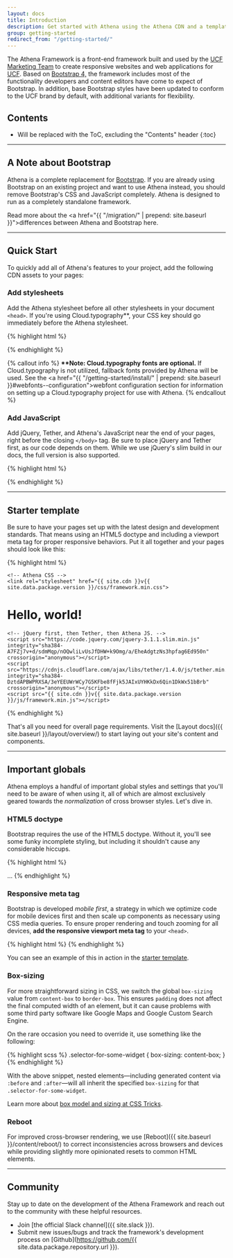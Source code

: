 ```yaml
---
layout: docs
title: Introduction
description: Get started with Athena using the Athena CDN and a template starter page.
group: getting-started
redirect_from: "/getting-started/"
---
```


The Athena Framework is a front-end framework built and used by the <a href="//www.ucf.edu/brand/">UCF Marketing Team</a> to create responsive websites and web applications for <a href="//www.ucf.edu">UCF</a>. Based on <a href="//v4-alpha.getboostrap.com">Bootstrap 4,</a> the framework includes most of the functionality developers and content editors have come to expect of Bootstrap. In addition, base Bootstrap styles have been updated to conform to the UCF brand by default, with additional variants for flexibility.

## Contents

* Will be replaced with the ToC, excluding the "Contents" header
{:toc}

___

## A Note about Bootstrap

Athena is a complete replacement for <a href="https://getbootstrap.com/">Bootstrap</a>.  If you are already using Bootstrap on an existing project and want to use Athena instead, you should remove Bootstrap's CSS and JavaScript completely.  Athena is designed to run as a completely standalone framework.

Read more about the <a href="{{ "/migration/" | prepend: site.baseurl }}">differences between Athena and Bootstrap here.</a>

___

## Quick Start

To quickly add all of Athena's features to your project, add the following CDN assets to your pages:

### Add stylesheets

Add the Athena stylesheet before all other stylesheets in your document `<head>`. If you're using Cloud.typography**, your CSS key should go immediately before the Athena stylesheet.

{% highlight html %}
<link rel="stylesheet" type="text/css" href="https://cloud.typography.com/xxxxxx/xxxxxx/css/fonts.css">
<link rel="stylesheet" href="{{ site.cdn }}v{{ site.data.package.version }}/css/framework.min.css">
{% endhighlight %}

{% callout info %}
<strong>**Note: Cloud.typography fonts are optional.</strong> If Cloud.typography is not utilized, fallback fonts provided by Athena will be used. See the <a href="{{ "/getting-started/install/" | prepend: site.baseurl }}#webfonts--configuration">webfont configuration</a> section for information on setting up a Cloud.typography project for use with Athena.
{% endcallout %}

### Add JavaScript

Add jQuery, Tether, and Athena's JavaScript near the end of your pages, right before the closing `</body>` tag. Be sure to place jQuery and Tether first, as our code depends on them. While we use jQuery's slim build in our docs, the full version is also supported.

{% highlight html %}
<script src="https://code.jquery.com/jquery-3.1.1.slim.min.js" integrity="sha384-A7FZj7v+d/sdmMqp/nOQwliLvUsJfDHW+k9Omg/a/EheAdgtzNs3hpfag6Ed950n" crossorigin="anonymous"></script>
<script src="https://cdnjs.cloudflare.com/ajax/libs/tether/1.4.0/js/tether.min.js" integrity="sha384-DztdAPBWPRXSA/3eYEEUWrWCy7G5KFbe8fFjk5JAIxUYHKkDx6Qin1DkWx51bBrb" crossorigin="anonymous"></script>
<script src="{{ site.cdn }}v{{ site.data.package.version }}/js/framework.min.js"></script>
{% endhighlight %}

___

## Starter template

Be sure to have your pages set up with the latest design and development standards. That means using an HTML5 doctype and including a viewport meta tag for proper responsive behaviors. Put it all together and your pages should look like this:

{% highlight html %}
<!DOCTYPE html>
<html lang="en">
  <head>
    <!-- Required meta tags -->
    <meta charset="utf-8">
    <meta name="viewport" content="width=device-width, initial-scale=1, shrink-to-fit=no">

    <!-- Athena CSS -->
    <link rel="stylesheet" href="{{ site.cdn }}v{{ site.data.package.version }}/css/framework.min.css">
  </head>
  <body>
    <h1>Hello, world!</h1>

    <!-- jQuery first, then Tether, then Athena JS. -->
    <script src="https://code.jquery.com/jquery-3.1.1.slim.min.js" integrity="sha384-A7FZj7v+d/sdmMqp/nOQwliLvUsJfDHW+k9Omg/a/EheAdgtzNs3hpfag6Ed950n" crossorigin="anonymous"></script>
    <script src="https://cdnjs.cloudflare.com/ajax/libs/tether/1.4.0/js/tether.min.js" integrity="sha384-DztdAPBWPRXSA/3eYEEUWrWCy7G5KFbe8fFjk5JAIxUYHKkDx6Qin1DkWx51bBrb" crossorigin="anonymous"></script>
    <script src="{{ site.cdn }}v{{ site.data.package.version }}/js/framework.min.js"></script>
  </body>
</html>
{% endhighlight %}

That's all you need for overall page requirements. Visit the [Layout docs]({{ site.baseurl }}/layout/overview/) to start laying out your site's content and components.

___

## Important globals

Athena employs a handful of important global styles and settings that you'll need to be aware of when using it, all of which are almost exclusively geared towards the *normalization* of cross browser styles. Let's dive in.

### HTML5 doctype

Bootstrap requires the use of the HTML5 doctype. Without it, you'll see some funky incomplete styling, but including it shouldn't cause any considerable hiccups.

{% highlight html %}
<!DOCTYPE html>
<html lang="en">
  ...
</html>
{% endhighlight %}

### Responsive meta tag

Bootstrap is developed *mobile first*, a strategy in which we optimize code for mobile devices first and then scale up components as necessary using CSS media queries. To ensure proper rendering and touch zooming for all devices, **add the responsive viewport meta tag** to your `<head>`.

{% highlight html %}
<meta name="viewport" content="width=device-width, initial-scale=1, shrink-to-fit=no">
{% endhighlight %}

You can see an example of this in action in the [starter template](#starter-template).

### Box-sizing

For more straightforward sizing in CSS, we switch the global `box-sizing` value from `content-box` to `border-box`. This ensures `padding` does not affect the final computed width of an element, but it can cause problems with some third party software like Google Maps and Google Custom Search Engine.

On the rare occasion you need to override it, use something like the following:

{% highlight scss %}
.selector-for-some-widget {
  box-sizing: content-box;
}
{% endhighlight %}

With the above snippet, nested elements—including generated content via `:before` and `:after`—will all inherit the specified `box-sizing` for that `.selector-for-some-widget`.

Learn more about [box model and sizing at CSS Tricks](https://css-tricks.com/box-sizing/).

### Reboot

For improved cross-browser rendering, we use [Reboot]({{ site.baseurl }}/content/reboot/) to correct inconsistencies across browsers and devices while providing slightly more opinionated resets to common HTML elements.

___

## Community

Stay up to date on the development of the Athena Framework and reach out to the community with these helpful resources.

- Join [the official Slack channel]({{ site.slack }}).
- Submit new issues/bugs and track the framework's development process on [Github](https://github.com/{{ site.data.package.repository.url }}).
